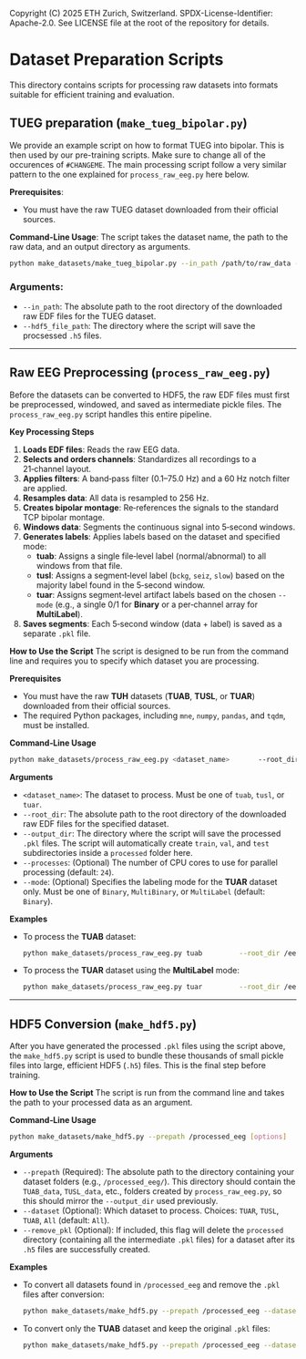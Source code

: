 Copyright (C) 2025 ETH Zurich, Switzerland. SPDX-License-Identifier: Apache-2.0. See LICENSE file at the root of the repository for details.

# Dataset Preparation Scripts

This directory contains scripts for processing raw datasets into formats suitable for efficient training and evaluation.

## TUEG preparation (`make_tueg_bipolar.py`)

We provide an example script on how to format TUEG into bipolar. This is then used by our pre-training scripts. Make sure to change all of the occurences of `#CHANGEME`. The main processing script follow a very similar pattern to the one explained for `process_raw_eeg.py` here below.

**Prerequisites**:
-   You must have the raw TUEG dataset downloaded from their official sources.

**Command-Line Usage**:
The script takes the dataset name, the path to the raw data, and an output directory as arguments.

```bash
python make_datasets/make_tueg_bipolar.py --in_path /path/to/raw_data --hdf5_file_path /path/to/processed_data
```

### Arguments:
-   `--in_path`: The absolute path to the root directory of the downloaded raw EDF files for the TUEG dataset.
-   `--hdf5_file_path`: The directory where the script will save the procsessed `.h5` files.

---

## Raw EEG Preprocessing (`process_raw_eeg.py`)

Before the datasets can be converted to HDF5, the raw EDF files must first be preprocessed, windowed, and saved as intermediate
pickle files. The `process_raw_eeg.py` script handles this entire pipeline.

**Key Processing Steps**
1. **Loads EDF files**: Reads the raw EEG data.
2. **Selects and orders channels**: Standardizes all recordings to a 21‑channel layout.
3. **Applies filters**: A band‑pass filter (0.1–75.0 Hz) and a 60 Hz notch filter are applied.
4. **Resamples data**: All data is resampled to 256 Hz.
5. **Creates bipolar montage**: Re‑references the signals to the standard TCP bipolar montage.
6. **Windows data**: Segments the continuous signal into 5‑second windows.
7. **Generates labels**: Applies labels based on the dataset and specified mode:
   - **tuab**: Assigns a single file‑level label (normal/abnormal) to all windows from that file.
    - **tusl**: Assigns a segment‑level label (`bckg`, `seiz`, `slow`) based on the majority label found in the 5‑second window.
    - **tuar**: Assigns segment‑level artifact labels based on the chosen `--mode` (e.g., a single 0/1 for **Binary** or a per‑channel array for **MultiLabel**).
8. **Saves segments**: Each 5‑second window (data + label) is saved as a separate `.pkl` file.

**How to Use the Script**
The script is designed to be run from the command line and requires you to specify which dataset you are processing.

**Prerequisites**
- You must have the raw **TUH** datasets (**TUAB**, **TUSL**, or **TUAR**) downloaded from their official sources.
- The required Python packages, including `mne`, `numpy`, `pandas`, and `tqdm`, must be installed.

**Command‑Line Usage**
```bash
python make_datasets/process_raw_eeg.py <dataset_name>       --root_dir /path/to/raw_data       --output_dir /processed_eeg [options]
```

**Arguments**
- `<dataset_name>`: The dataset to process. Must be one of `tuab`, `tusl`, or `tuar`.
- `--root_dir`: The absolute path to the root directory of the downloaded raw EDF files for the specified dataset.
- `--output_dir`: The directory where the script will save the processed `.pkl` files. The script will automatically create `train`, `val`, and `test` subdirectories inside a `processed` folder here.
- `--processes`: (Optional) The number of CPU cores to use for parallel processing (default: `24`).
- `--mode`: (Optional) Specifies the labeling mode for the **TUAR** dataset only. Must be one of `Binary`, `MultiBinary`, or `MultiLabel` (default: `Binary`).

**Examples**
- To process the **TUAB** dataset:
  ```bash
  python make_datasets/process_raw_eeg.py tuab         --root_dir /eeg_data/TUAB/edf         --output_dir /processed_eeg
  ```

- To process the **TUAR** dataset using the **MultiLabel** mode:
  ```bash
  python make_datasets/process_raw_eeg.py tuar         --root_dir /eeg_data/TUAR/edf         --output_dir /processed_eeg       --mode MultiLabel
  ```

---

## HDF5 Conversion (`make_hdf5.py`)

After you have generated the processed `.pkl` files using the script above, the `make_hdf5.py` script is used to bundle these
thousands of small pickle files into large, efficient HDF5 (`.h5`) files. This is the final step before training.

**How to Use the Script**
The script is run from the command line and takes the path to your processed data as an argument.

**Command‑Line Usage**
```bash
python make_datasets/make_hdf5.py --prepath /processed_eeg [options]
```

**Arguments**
- `--prepath` (Required): The absolute path to the directory containing your dataset folders (e.g., `/processed_eeg/`). This directory
  should contain the `TUAB_data`, `TUSL_data`, etc., folders created by `process_raw_eeg.py`, so this should mirror the `--output_dir` used previously.
- `--dataset` (Optional): Which dataset to process. Choices: `TUAR`, `TUSL`, `TUAB`, `All` (default: `All`).
- `--remove_pkl` (Optional): If included, this flag will delete the `processed` directory (containing all the intermediate `.pkl` files)
  for a dataset after its `.h5` files are successfully created.

**Examples**
- To convert all datasets found in `/processed_eeg` and remove the `.pkl` files after conversion:
  ```bash
  python make_datasets/make_hdf5.py --prepath /processed_eeg --dataset All --remove_pkl
  ```

- To convert only the **TUAB** dataset and keep the original `.pkl` files:
  ```bash
  python make_datasets/make_hdf5.py --prepath /processed_eeg --dataset TUAB
  ```